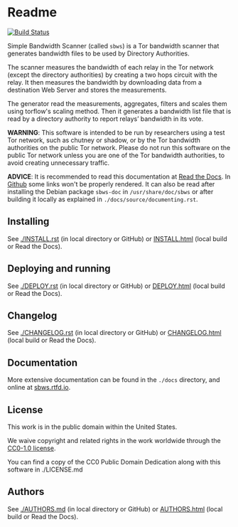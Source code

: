 # Readme

[![Build Status](https://travis-ci.org/torproject/sbws.svg?branch=master)](https://travis-ci.org/https://travis-ci.org/torproject/sbws)

Simple Bandwidth Scanner (called `sbws`) is a Tor bandwidth scanner that
generates bandwidth files to be used by Directory Authorities.

The scanner measures the bandwidth of each relay in the Tor network
(except the directory authorities) by creating a two hops circuit
with the relay. It then measures the bandwidth by downloading data
from a destination Web Server and stores the measurements.

The generator read the measurements, aggregates, filters and
scales them using torflow's scaling method.
Then it generates a bandwidth list file that is read
by a directory authority to report relays’ bandwidth in its vote.

**WARNING**: This software is intended to be run by researchers using a test
Tor network, such as chutney or shadow, or by the Tor bandwidth authorities
on the public Tor network.
Please do not run this software on the public Tor network unless you are one
of the Tor bandwidth authorities, to avoid creating unnecessary traffic.

**ADVICE**: It is recommended to read this documentation at
[Read the Docs](https://sbws.rtfd.io). In
[Github](https://github.com/torproject/sbws) some links won't be properly
rendered.
It can also be read after installing the Debian package ``sbws-doc`` in
``/usr/share/doc/sbws`` or after building it locally as explained in
``./docs/source/documenting.rst``.


Installing
------------

See [./INSTALL.rst](INSTALL.rst) (in local directory or GitHub) or
[INSTALL.html](INSTALL.html) (local build or Read the Docs).

Deploying and running
---------------------

See [./DEPLOY.rst](DEPLOY.rst) (in local directory or GitHub) or
[DEPLOY.html](DEPLOY.html) (local build or Read the Docs).

Changelog
--------------

See [./CHANGELOG.rst](CHANGELOG.rst) (in local directory or GitHub) or
[CHANGELOG.html](CHANGELOG.html)  (local build or Read the Docs).

Documentation
--------------

More extensive documentation can be found in the ``./docs`` directory,
and online at [sbws.rtfd.io](https://sbws.readthedocs.io).

## License

This work is in the public domain within the United States.

We waive copyright and related rights in the work worldwide through the
[CC0-1.0 license](https://creativecommons.org/publicdomain/zero/1.0).

You can find a copy of the CC0 Public Domain Dedication along with this
software in ./LICENSE.md

## Authors

See [./AUTHORS.md](AUTHORS.md) (in local directory or GitHub) or
[AUTHORS.html](AUTHORS.html) (local build or Read the Docs).